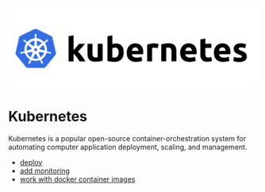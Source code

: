 ![](img/kubernetes.png)

# Kubernetes

Kubernetes is a popular open-source container-orchestration system for automating computer application deployment, scaling, and management.

- [deploy](kubernetes_deploy)
- [add monitoring](kubernetes_monitor)
- [work with docker container images](container_images)
